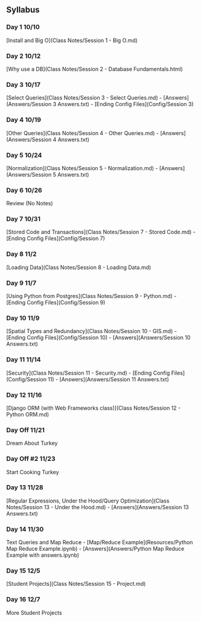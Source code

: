 ## Syllabus
### Day 1 10/10
[Install and Big O](Class Notes/Session 1 - Big O.md)
### Day 2 10/12
[Why use a DB](Class Notes/Session 2 - Database Fundamentals.html)
### Day 3 10/17
[Select Queries](Class Notes/Session 3 - Select Queries.md) -  [Answers](Answers/Session 3 Answers.txt) - [Ending Config Files](Config/Session 3)
### Day 4 10/19
[Other Queries](Class Notes/Session 4 - Other Queries.md) - [Answers](Answers/Session 4 Answers.txt)
### Day 5 10/24
[Normalization](Class Notes/Session 5 - Normalization.md) - [Answers](Answers/Session 5 Answers.txt)
### Day 6 10/26
Review (No Notes)
### Day 7 10/31
[Stored Code and Transactions](Class Notes/Session 7 - Stored Code.md) - [Ending Config Files](Config/Session 7)
### Day 8 11/2
[Loading Data](Class Notes/Session 8 - Loading Data.md)
### Day 9 11/7
[Using Python from Postgres](Class Notes/Session 9 - Python.md) - [Ending Config Files](Config/Session 9)
### Day 10 11/9
[Spatial Types and Redundancy](Class Notes/Session 10 - GIS.md) - [Ending Config Files](Config/Session 10) - [Answers](Answers/Session 10 Answers.txt)
### Day 11 11/14
[Security](Class Notes/Session 11 - Security.md) - [Ending Config Files](Config/Session 11) - [Answers](Answers/Session 11 Answers.txt)
### Day 12 11/16
[Django ORM (with Web Frameworks class)](Class Notes/Session 12 - Python ORM.md)
### Day Off 11/21
Dream About Turkey
### Day Off #2 11/23
Start Cooking Turkey
### Day 13 11/28
[Regular Expressions, Under the Hood/Query Optimization](Class Notes/Session 13 - Under the Hood.md) - [Answers](Answers/Session 13 Answers.txt)
### Day 14 11/30
Text Queries and Map Reduce - [Map/Reduce Example](Resources/Python Map Reduce Example.ipynb) - [Answers](Answers/Python Map Reduce Example with answers.ipynb)
### Day 15 12/5
[Student Projects](Class Notes/Session 15 - Project.md)
### Day 16 12/7
More Student Projects
